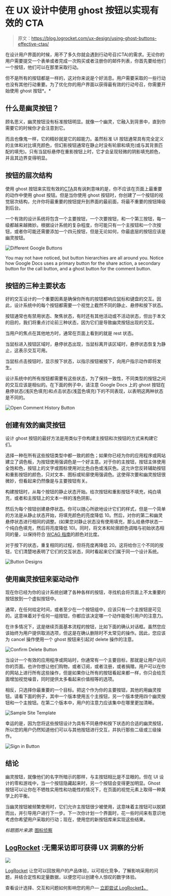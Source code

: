 # 在 UX 设计中使用 ghost 按钮以实现有效的 CTA

> 原文：<https://blog.logrocket.com/ux-design/using-ghost-buttons-effective-ctas/>

在设计用户界面的时候，用不了多久你就会遇到行动号召(CTA)的需求。无论你的用户需要提交一个表单或者完成一次购买或者注册你的邮件列表，你首先要给他们一个按钮，他们可以在那里采取行动。

但不是所有的按钮都是一样的，这对你来说是个好消息。用户需要采取的一些行动也没有其他行动重要。为了优化你的用户界面以获得最有效的行动号召，你需要开始使用 ghost 按钮*。*

## 什么是幽灵按钮？

顾名思义，幽灵按钮没有标准按钮明显。就像一个幽灵，它融入到背景中，直到你需要它的时候你才会注意到它。

而且也像鬼一样，它的精妙就是它的超能力。虽然标准 UI 按钮通常具有完全定义的主体和对比填充颜色，但幻影按钮通常在静止时没有轮廓和填充(或与其背景匹配的填充)。只有当鼠标悬停在重影按钮上时，它才会呈现轻微的阴影填充颜色，并且其边界变得明显。

## 按钮的层次结构

使用 ghost 按钮来实现有效的[CTA](https://blog.logrocket.com/ux-design/design-cta-buttons-ux-best-practices/)具有讽刺意味的是，你不应该在页面上最重要的动作中使用 ghost 按钮。但是当你使用 ghost 按钮时，你创建了一个按钮的视觉层次结构，允许你将最重要的按钮提升到界面的最前面，将最不重要的按钮降级到后台。

一个有效的设计系统将包含一个主要按钮，一个次要按钮，和一个第三按钮，每一级都越来越微妙。根据设计系统的复杂程度，你可能只有一个主按钮和一个次按钮，或者你可能还需要添加一个四元按钮，但是无论如何，你最底层的按钮应该是幽灵按钮。

![Different Google Buttons](img/9f52faaa734c5fe95e549b9130b135bd.png)

You may not have noticed, but button hierarchies are all around you. Notice how Google Docs uses a primary button for the share action, a secondary button for the call button, and a ghost button for the comment button.

## 按钮的三种主要状态

好的交互设计的一个重要因素是确保你所有的按钮都响应鼠标和键盘的交互。因此，设计系统中的每个按钮都需要一个视觉上截然不同的静止、悬停和按下状态。

按钮通常也有禁用状态、聚焦状态，有时还有其他活动或不活动状态，但出于本文的目的，我们将重点讨论前三种状态，因为它们是导致幽灵按钮出现的交互。

当用户的焦点在其他地方时，通常在页面上看到的就是 rest 状态。

当鼠标进入按钮区域时，悬停状态出现，当鼠标离开该区域时，悬停状态恢复为静止，这表示交互可用。

当鼠标点击按钮时，显示按下状态，以指示按钮被按下，向用户指示动作即将发生。

设计系统中的所有按钮都需要有这些状态，为了保持一致性，不同类型的按钮之间的交互应该是相似的。在下面的例子中，请注意 Google Docs 上的 ghost 按钮在悬停状态(浅灰色填充)和点击状态(浅蓝色填充)下的不同表现，以表明这两种状态是不同的。

![Open Comment History Button](img/db1d0973431e7ce15433ea3d98848cf5.png)

## 创建有效的幽灵按钮

设计 ghost 按钮的最好方法是用类似于你构建主按钮和次按钮的方式来构建它们。

选择一种在所有这些按钮类型中都一致的颜色；如果你已经为你的应用程序或网站建立了调色板，为按钮使用强调色是一个好主意。对于你的主按钮，按钮主体使用全饱和色，按钮上的文字或图标使用对比色白色或浅灰色。这允许您反转辅助按钮和重影按钮的颜色，只对文本、图标或轮廓使用强调色。这使得次要和幽灵按钮很微妙，但看起来仍然像是与主要按钮有关。

构建按钮时，从每个按钮的静止状态开始。给次按钮和重影按钮不填充，纯白填充，或者和主按钮上的文本一样的浅色阴影。

然后为每个按钮创建悬停状态。你可以随心所欲地设计它们的样式，但是一个简单的方法是从静止状态开始，将填充颜色的亮度降低 10。然后，对你的第二和幽灵悬停状态进行相同的调整。(如果您对静止状态没有使用填充，那么给悬停状态一个纯白色填充，然后将亮度降低 10)。同时，将文本和轮廓颜色调暗与初始状态相同的量，以保持符合 [WCAG 指南](https://www.w3.org/WAI/WCAG21/Understanding/contrast-minimum.html)的颜色对比度。

对于按下的状态，重复相同的过程，但将亮度再降低 20。这将给你三个不同的按钮，它们清楚地表明了它们的交互状态，同时看起来它们属于同一个设计系统。

![Button Designs](img/39df66a7a5e533b525e49cd93339ebcc.png)

## 使用幽灵按钮来驱动动作

现在你已经为你的设计系统创建了各种各样的按钮，寻找机会将页面上不太重要的按钮放到一个虚拟按钮中。

通常，在任何给定时间，或者至少在一个按钮组中，应该只有一个主按钮是可见的。这意味着对于任何一组按钮，你都应该决定哪一个动作能吸引用户的注意力。

在许多情况下，这是继续页面基本流程的按钮，比如下面的确认对话框。虽然您应该始终为用户提供取消选项，但这是在确认删除时不太常见的操作。因此，您应该为 cancel 操作使用一个 ghost 按钮来引起对 delete 操作的注意。

![Confirm Delete Button](img/bb9c87a4c7c606a600de721eb7f0299c.png)

当设计一个有效的应用程序或网站时，你通常有一个主要目标，那就是让用户访问你的页面。也许你想让他们购物，或者订阅，或者注册，或者捐赠。用户可以在你的网站上进行所有这些操作，但是如果你让所有的按钮看起来都一样，你只会给页面增加视觉噪音，同时提供太多看起来价值相等的选项。

相反，只选择你最重要的一个目标。把这个作为你的主要按钮，其他的用幽灵按钮。请看下面的例子，其中一个版本使用五个主按钮，另一个版本使用四个幽灵按钮和一个主按钮。在第二个版本中，用户的注意力应该集中在哪里更加清晰。

![Sample Site Template](img/7314a62e70dffb0593b03fdf8031410d.png)

幸运的是，因为您将这些按钮设计为具有不同悬停和按下状态的合适的幽灵按钮，所以您的用户仍然知道他们可以与其他按钮进行交互，并执行那些二级或三级操作。

![Sign in Button](img/3da9fee806849c1e06c83528f7ae636e.png)

## 结论

幽灵按钮，就像他们的名字所暗示的那样，与主按钮相比是不显眼的。但在 UI 设计的零和游戏中，当一个按钮隐藏起来时，另一个按钮会变得更加明显。Ghost 按钮可以让你在不牺牲实用性和功能性的情况下，在页面的视觉元素上取得一种美学上的平衡。

当幽灵按钮被频繁使用时，它们允许主按钮很少被使用，这意味着主按钮可以脱颖而出，并引导用户进行下一步。下一次你计划一个界面时，花一些时间来有意识地考虑你希望用户采取的行动；现在，使用您的新按钮库来实现这些结果。

*标题图片来源:* [图标侦察](https://iconscout.com/icon/button-23)

## [LogRocket](https://lp.logrocket.com/blg/signup) :无需采访即可获得 UX 洞察的分析

[![](img/1af2ef21ae5da387d71d92a7a09c08e8.png)](https://lp.logrocket.com/blg/signup)

[LogRocket](https://lp.logrocket.com/blg/signup) 让您可以回放用户的产品体验，以可视化竞争，了解影响采用的问题，并结合定性和定量数据，以便您可以创建令人惊叹的数字体验。

查看设计选择、交互和问题如何影响您的用户— [立即尝试 LogRocket】。](hhttps://lp.logrocket.com/blg/signup)